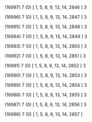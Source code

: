 (16997) 7 (0) [ 1, 5, 8, 9, 13, 14, 2846 ] 3 


(16996) 7 (0) [ 1, 5, 8, 9, 13, 14, 2847 ] 3 


(16995) 7 (0) [ 1, 5, 8, 9, 13, 14, 2848 ] 3 


(16994) 7 (0) [ 1, 5, 8, 9, 13, 14, 2849 ] 3 


(16993) 7 (0) [ 1, 5, 8, 9, 13, 14, 2850 ] 3 


(16992) 7 (0) [ 1, 5, 8, 9, 13, 14, 2851 ] 3 


(16991) 7 (0) [ 1, 5, 8, 9, 13, 14, 2852 ] 3 


(16990) 7 (0) [ 1, 5, 8, 9, 13, 14, 2853 ] 3 


(16989) 7 (0) [ 1, 5, 8, 9, 13, 14, 2854 ] 3 


(16988) 7 (0) [ 1, 5, 8, 9, 13, 14, 2855 ] 3 


(16987) 7 (0) [ 1, 5, 8, 9, 13, 14, 2856 ] 3 


(16986) 7 (0) [ 1, 5, 8, 9, 13, 14, 2857 ]  

